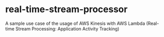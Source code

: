 # real-time-stream-processor
A sample use case of the usage of AWS Kinesis with AWS Lambda (Real-time Stream Processing: Application Activity Tracking)
